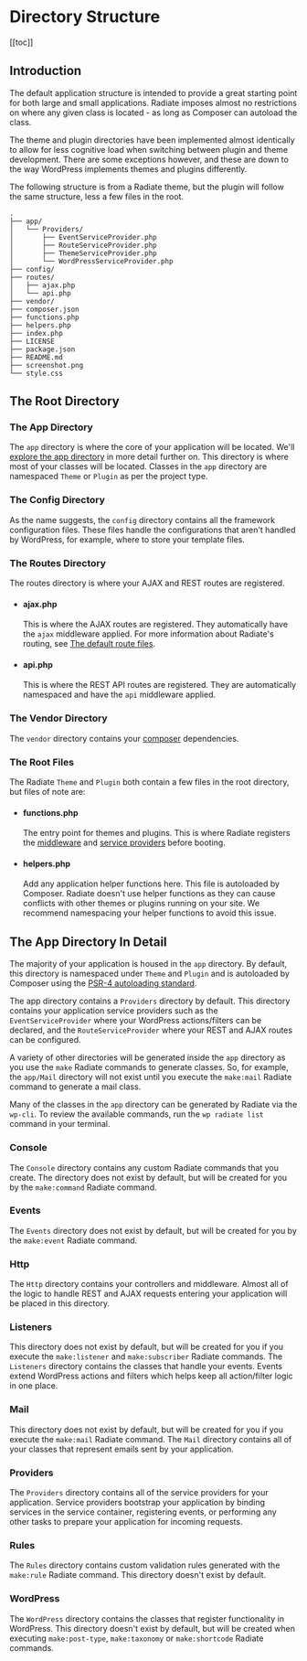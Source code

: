 # Directory Structure

[[toc]]

## Introduction

The default application structure is intended to provide a great starting point for both large and small applications. Radiate imposes almost no restrictions on where any given class is located - as long as Composer can autoload the class.

The theme and plugin directories have been implemented almost identically to allow for less cognitive load when switching between plugin and theme development. There are some exceptions however, and these are down to the way WordPress implements themes and plugins differently.

<AppNotice type="info">The following structure is from a Radiate theme, but the plugin will follow the same structure, less a few files in the root.</AppNotice>

```
.
├── app/
│   └── Providers/
│       ├── EventServiceProvider.php
│       ├── RouteServiceProvider.php
│       ├── ThemeServiceProvider.php
│       └── WordPressServiceProvider.php
├── config/
├── routes/
│   ├── ajax.php
│   └── api.php
├── vendor/
├── composer.json
├── functions.php
├── helpers.php
├── index.php
├── LICENSE
├── package.json
├── README.md
├── screenshot.png
└── style.css
```

## The Root Directory

### The App Directory

The `app` directory is where the core of your application will be located. We'll [explore the app directory](#the-app-directory-in-detail) in more detail further on. This directory is where most of your classes will be located. Classes in the `app` directory are namespaced `Theme` or `Plugin` as per the project type.

### The Config Directory

As the name suggests, the `config` directory contains all the framework configuration files. These files handle the configurations that aren't handled by WordPress, for example, where to store your template files.

### The Routes Directory

The routes directory is where your AJAX and REST routes are registered.

- #### ajax.php

  This is where the AJAX routes are registered. They automatically have the `ajax` middleware applied. For more information about Radiate's routing, see [The default route files](/docs/advanced/routing.html#the-default-route-files).

- #### api.php

  This is where the REST API routes are registered. They are automatically namespaced and have the `api` middleware applied.

### The Vendor Directory

The `vendor` directory contains your [composer](https://getcomposer.org/) dependencies.

### The Root Files

The Radiate `Theme` and `Plugin` both contain a few files in the root directory, but files of note are:

- #### functions.php

  The entry point for themes and plugins. This is where Radiate registers the [middleware](/docs/advanced/middleware) and [service providers](/docs/advanced/service-providers) before booting.

- #### helpers.php

  Add any application helper functions here. This file is autoloaded by Composer. Radiate doesn't use helper functions as they can cause conflicts with other themes or plugins running on your site. We recommend namespacing your helper functions to avoid this issue.

## The App Directory In Detail

The majority of your application is housed in the `app` directory. By default, this directory is namespaced under `Theme` and `Plugin` and is autoloaded by Composer using the [PSR-4 autoloading standard](https://www.php-fig.org/psr/psr-4/).

The app directory contains a `Providers` directory by default. This directory contains your application service providers such as the `EventServiceProvider` where your WordPress actions/filters can be declared, and the `RouteServiceProvider` where your REST and AJAX routes can be configured.

A variety of other directories will be generated inside the `app` directory as you use the `make` Radiate commands to generate classes. So, for example, the `app/Mail` directory will not exist until you execute the `make:mail` Radiate command to generate a mail class.

<AppNotice type="success">

Many of the classes in the `app` directory can be generated by Radiate via the `wp-cli`. To review the available commands, run the `wp radiate list` command in your terminal.

</AppNotice>

### Console

The `Console` directory contains any custom Radiate commands that you create. The directory does not exist by default, but will be created for you by the `make:command` Radiate command.

### Events

The `Events` directory does not exist by default, but will be created for you by the `make:event` Radiate command.

### Http

The `Http` directory contains your controllers and middleware. Almost all of the logic to handle REST and AJAX requests entering your application will be placed in this directory.

### Listeners

This directory does not exist by default, but will be created for you if you execute the `make:listener` and `make:subscriber` Radiate commands. The `Listeners` directory contains the classes that handle your events. Events extend WordPress actions and filters which helps keep all action/filter logic in one place.

### Mail

This directory does not exist by default, but will be created for you if you execute the `make:mail` Radiate command. The `Mail` directory contains all of your classes that represent emails sent by your application.

### Providers

The `Providers` directory contains all of the service providers for your application. Service providers bootstrap your application by binding services in the service container, registering events, or performing any other tasks to prepare your application for incoming requests.

### Rules

The `Rules` directory contains custom validation rules generated with the `make:rule` Radiate command. This directory doesn't exist by default.

### WordPress

The `WordPress` directory contains the classes that register functionality in WordPress. This directory doesn't exist by default, but will be created when executing `make:post-type`, `make:taxonomy` or `make:shortcode` Radiate commands.

